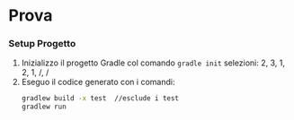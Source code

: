 # Prova

### Setup Progetto

1. Inizializzo il progetto Gradle col comando ```gradle init```
	selezioni: 2, 3, 1, 2, 1, \/, \/
2. Eseguo il codice generato con i comandi:
	```bash
	gradlew build -x test  //esclude i test
	gradlew run
	```